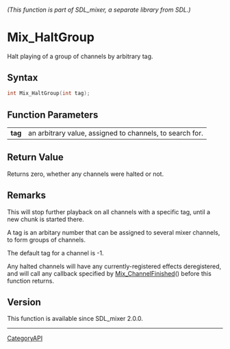 ###### (This function is part of SDL_mixer, a separate library from SDL.)
# Mix_HaltGroup

Halt playing of a group of channels by arbitrary tag.

## Syntax

```c
int Mix_HaltGroup(int tag);

```

## Function Parameters

|             |                                                          |
| ----------- | -------------------------------------------------------- |
| **tag**     | an arbitrary value, assigned to channels, to search for. |

## Return Value

Returns zero, whether any channels were halted or not.

## Remarks

This will stop further playback on all channels with a specific tag, until
a new chunk is started there.

A tag is an arbitary number that can be assigned to several mixer channels,
to form groups of channels.

The default tag for a channel is -1.

Any halted channels will have any currently-registered effects
deregistered, and will call any callback specified by
[Mix_ChannelFinished](Mix_ChannelFinished)() before this function returns.

## Version

This function is available since SDL_mixer 2.0.0.

----
[CategoryAPI](CategoryAPI)

